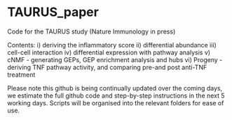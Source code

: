 # TAURUS_paper
Code for the TAURUS study (Nature Immunology in press)

Contents:
i) deriving the inflammatory score
ii) differential abundance
iii) cell-cell interaction
iv) differential expression with pathway analysis
v) cNMF - generating GEPs, GEP enrichment analysis and hubs
vi) Progeny - deriving TNF pathway activity, and comparing pre-and post anti-TNF treatment

Please note this github is being continually updated over the coming days, we estimate the full github code and step-by-step instructions in the next 5 working days. Scripts will be organised into the relevant folders for ease of use.
